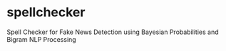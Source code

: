 # spellchecker
Spell Checker for Fake News Detection using Bayesian Probabilities and Bigram NLP Processing
